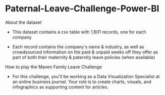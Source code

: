 # Paternal-Leave-Challenge-Power-BI

About the dataset

- This dataset contains a csv table with 1,601 records, one for each company

- Each record contains the company's name & industry, as well as crowdsourced information on the paid & unpaid weeks off they offer as part of both their maternity & paternity leave policies (when available)

How to play the Maven Family Leave Challenge

- For this challenge, you'll be working as a Data Visualization Specialist at an online business journal. Your role is to create charts, visuals, and infographics as supporting content for articles.
